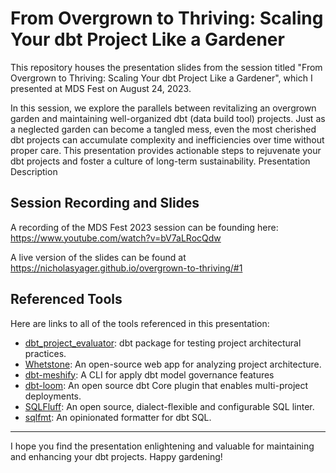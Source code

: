 # From Overgrown to Thriving: Scaling Your dbt Project Like a Gardener

This repository houses the presentation slides from the session titled "From Overgrown to Thriving: Scaling Your dbt Project Like a Gardener", which I presented at MDS Fest on August 24, 2023.

In this session, we explore the parallels between revitalizing an overgrown garden and maintaining well-organized dbt (data build tool) projects. Just as a neglected garden can become a tangled mess, even the most cherished dbt projects can accumulate complexity and inefficiencies over time without proper care. This presentation provides actionable steps to rejuvenate your dbt projects and foster a culture of long-term sustainability.
Presentation Description

## Session Recording and Slides

A recording of the MDS Fest 2023 session can be founding here: https://www.youtube.com/watch?v=bV7aLRocQdw

A live version of the slides can be found at https://nicholasyager.github.io/overgrown-to-thriving/#1

## Referenced Tools

Here are links to all of the tools referenced in this presentation:

- [dbt_project_evaluator](https://github.com/dbt-labs/dbt-project-evaluator): dbt package for testing project architectural practices.
- [Whetstone](https://whetstone.nicholasyager.com/): An open-source web app for analyzing project architecture.
- [dbt-meshify](https://github.com/dbt-labs/dbt-meshify): A CLI for apply dbt model governance features
- [dbt-loom](https://github.com/nicholasyager/dbt-loom): An open source dbt Core plugin that enables multi-project deployments.
- [SQLFluff](https://sqlfluff.com/): An open source, dialect-flexible and configurable SQL linter.
- [sqlfmt](https://github.com/tconbeer/sqlfmt): An opinionated formatter for dbt SQL.

---

I hope you find the presentation enlightening and valuable for maintaining and enhancing your dbt projects. Happy gardening!
